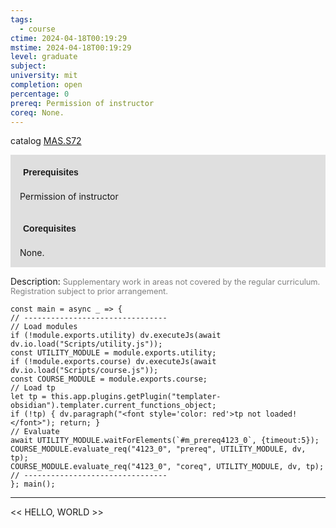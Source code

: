 ```yaml
---
tags:
  - course
ctime: 2024-04-18T00:19:29
mstime: 2024-04-18T00:19:29
level: graduate
subject: 
university: mit
completion: open
percentage: 0
prereq: Permission of instructor
coreq: None.
---
```


catalog [MAS.S72](http://student.mit.edu/catalog/mMASa.html#MAS.S72)

<span style="display: block; padding: 15px; background-color: rgb(100, 100, 100, 0.2);"><font id="m_prereq4123_0" style="display: block; font-family: Arial, sans-serif; font-weight: bold; padding: 5px">Prerequisites</font><br><span id="prereq4123_0">Permission of instructor</span></span>
<span style="display: block; padding: 15px; background-color: rgb(100, 100, 100, 0.2);"><font id="m_coreq4123_0" style="display: block; font-family: Arial, sans-serif; font-weight: bold; padding: 5px">Corequisites</font><br><span id="coreq4123_0">None.</span></span>

<font style="">Description:</font>
<font style="color: grey; font-size: 0.8rem;">Supplementary work in areas not covered by the regular curriculum. Registration subject to prior arrangement.</font>

```dataviewjs
const main = async _ => {
// --------------------------------
// Load modules
if (!module.exports.utility) dv.executeJs(await dv.io.load("Scripts/utility.js"));
const UTILITY_MODULE = module.exports.utility;
if (!module.exports.course) dv.executeJs(await dv.io.load("Scripts/course.js"));
const COURSE_MODULE = module.exports.course;
// Load tp
let tp = this.app.plugins.getPlugin("templater-obsidian").templater.current_functions_object;
if (!tp) { dv.paragraph("<font style='color: red'>tp not loaded!</font>"); return; }
// Evaluate
await UTILITY_MODULE.waitForElements(`#m_prereq4123_0`, {timeout:5});
COURSE_MODULE.evaluate_req("4123_0", "prereq", UTILITY_MODULE, dv, tp);
COURSE_MODULE.evaluate_req("4123_0", "coreq", UTILITY_MODULE, dv, tp);
// --------------------------------
}; main();
```

---

<< HELLO, WORLD >>

